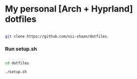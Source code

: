 # My personal [Arch + Hyprland] dotfiles



```bash

git clone https://github.com/nii-shaan/dotfiles  

```



### Run setup.sh

```bash

cd dotfiles

./setup.sh

```
